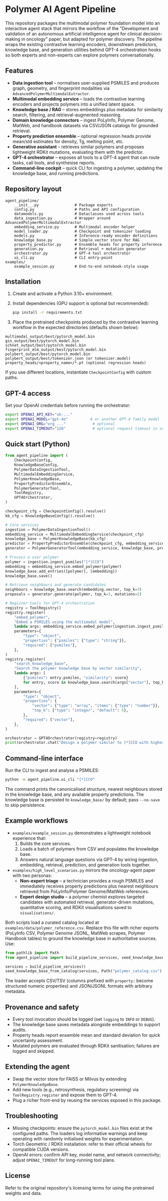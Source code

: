 # Polymer AI Agent Pipeline

This repository packages the multimodal polymer foundation model into an interactive agent stack that mirrors the workflow of the "Development and validation of an autonomous artificial intelligence agent for clinical decision-making in oncology" paper, but adapted for polymer discovery. The pipeline wraps the existing contrastive learning encoders, downstream predictors, knowledge base, and generation utilities behind GPT-4 orchestration hooks so both experts and non-experts can explore polymers conversationally.

## Features

- **Data ingestion tool** – normalises user-supplied PSMILES and produces graph, geometry, and fingerprint modalities via `AdvancedPolymerMultimodalExtractor`.
- **Multimodal embedding service** – loads the contrastive learning encoders and projects polymers into a unified latent space.
- **Knowledge base / RAG** – stores embeddings plus metadata for similarity search, filtering, and retrieval-augmented reasoning.
- **Domain knowledge connectors** – ingest PoLyInfo, Polymer Genome, MatWeb, and handbook datasets via CSV/JSON catalogs for grounded retrieval.
- **Property prediction ensemble** – optional regression heads provide mean/std estimates for density, Tg, melting point, etc.
- **Generative assistant** – retrieves similar polymers and proposes lightweight RDKit mutations, evaluating them with the predictor.
- **GPT-4 orchestrator** – exposes all tools to a GPT-4 agent that can route tasks, call tools, and synthesise reports.
- **Command-line cockpit** – quick CLI for ingesting a polymer, updating the knowledge base, and running predictions.

## Repository layout

```
agent_pipeline/
    __init__.py                # Package exports
    config.py                  # Paths and API configuration
    datamodels.py              # Dataclasses used across tools
    data_ingestion.py          # Wrapper around AdvancedPolymerMultimodalExtractor
    embedding_service.py       # Multimodal encoder helper
    model_loader.py            # Checkpoint and tokenizer loading
    models.py                  # Inference-ready encoder definitions
    knowledge_base.py          # Simple vector store for RAG
    property_predictor.py      # Ensemble heads for property inference
    generation.py              # Retrieval + mutation generator
    orchestrator.py            # GPT-4 tool orchestrator
    ui_cli.py                  # CLI entry-point
examples/
    example_session.py         # End-to-end notebook-style usage
```

## Installation

1. Create and activate a Python 3.10+ environment.
2. Install dependencies (GPU support is optional but recommended):

   ```bash
   pip install -r requirements.txt
   ```

3. Place the pretrained checkpoints produced by the contrastive learning workflow in the expected directories (defaults shown below):

```
multimodal_output/best/pytorch_model.bin
gin_output/best/pytorch_model.bin
schnet_output/best/pytorch_model.bin
fingerprint_mlm_output/best/pytorch_model.bin
polybert_output/best/pytorch_model.bin
polybert_output/best/tokenizer.json (or tokenizer.model)
property_heads/<property_name>/*.pt (optional regression heads)
```

If you use different locations, instantiate `CheckpointConfig` with custom paths.

## GPT-4 access

Set your OpenAI credentials before running the orchestrator:

```bash
export OPENAI_API_KEY="sk-..."
export OPENAI_MODEL="gpt-4o"          # or another GPT-4 family model
export OPENAI_ORG="org_..."            # optional
export OPENAI_TIMEOUT="120"            # optional request timeout in seconds
```

## Quick start (Python)

```python
from agent_pipeline import (
    CheckpointConfig,
    KnowledgeBaseConfig,
    PolymerDataIngestionTool,
    MultimodalEmbeddingService,
    PolymerKnowledgeBase,
    PropertyPredictorEnsemble,
    PolymerGeneratorTool,
    ToolRegistry,
    GPT4Orchestrator,
)

checkpoint_cfg = CheckpointConfig().resolve()
kb_cfg = KnowledgeBaseConfig().resolve()

# Core services
ingestion = PolymerDataIngestionTool()
embedding_service = MultimodalEmbeddingService(checkpoint_cfg)
knowledge_base = PolymerKnowledgeBase(kb_cfg)
predictor = PropertyPredictorEnsemble(checkpoint_cfg, embedding_service=embedding_service)
generator = PolymerGeneratorTool(embedding_service, knowledge_base, predictor)

# Process a user polymer
polymer = ingestion.ingest_psmiles("[*]CCO")
embedding = embedding_service.embed_polymer(polymer)
knowledge_base.add_entries([polymer], [embedding])
knowledge_base.save()

# Retrieve neighbours and generate candidates
neighbours = knowledge_base.search(embedding.vector, top_k=3)
proposals = generator.generate(polymer, top_k=3, mutations=2)

# Register tools for GPT-4 orchestration
registry = ToolRegistry()
registry.register(
    "embed_polymer",
    "Embed a PSMILES using the multimodal model",
    lambda args: embedding_service.embed_polymer(ingestion.ingest_psmiles(args["psmiles"])).vector.tolist(),
    parameters={
        "type": "object",
        "properties": {"psmiles": {"type": "string"}},
        "required": ["psmiles"],
    },
)
registry.register(
    "search_knowledge_base",
    "Search the polymer knowledge base by vector similarity",
    lambda args: [
        {"psmiles": entry.psmiles, "similarity": score}
        for entry, score in knowledge_base.search(args["vector"], top_k=args.get("top_k", 5))
    ],
    parameters={
        "type": "object",
        "properties": {
            "vector": {"type": "array", "items": {"type": "number"}},
            "top_k": {"type": "integer", "default": 5},
        },
        "required": ["vector"],
    },
)

orchestrator = GPT4Orchestrator(registry=registry)
print(orchestrator.chat("Design a polymer similar to [*]CCO with higher thermal stability."))
```

## Command-line interface

Run the CLI to ingest and analyse a PSMILES:

```bash
python -m agent_pipeline.ui_cli "[*]CCO"
```

The command prints the canonicalised structure, nearest neighbours stored in the knowledge base, and any available property predictions. The knowledge base is persisted to `knowledge_base/` by default; pass `--no-save` to skip persistence.

## Example workflows

- `examples/example_session.py` demonstrates a lightweight notebook experience that:
  1. Builds the core services.
  2. Loads a batch of polymers from CSV and populates the knowledge base.
  3. Answers natural language questions via GPT-4 by wiring ingestion, embedding, retrieval, prediction, and generation tools together.
- `examples/high_level_scenarios.py` mirrors the oncology-agent paper with two personas:
  - **Non-expert triage** – a technician provides a rough PSMILES and immediately receives property predictions plus nearest neighbours retrieved from PoLyInfo/Polymer Genome/MatWeb references.
  - **Expert design studio** – a polymer chemist explores targeted candidates with automated retrieval, generator-driven mutations, quantitative scoring, and RDKit visualisations saved to `visualisations/`.

Both scripts load a curated catalog located at `examples/data/polymer_reference.csv`. Replace this file with richer exports (PoLyInfo CSV, Polymer Genome JSONL, MatWeb scrapes, Polymer Handbook tables) to ground the knowledge base in authoritative sources. Use:

```python
from pathlib import Path
from agent_pipeline import build_pipeline_services, seed_knowledge_base_from_catalog

services = build_pipeline_services()
seed_knowledge_base_from_catalog(services, Path("polymer_catalog.csv"), overwrite=True)
```

The loader accepts CSV/TSV (columns prefixed with `property:` become structured numeric properties) and JSON/JSONL formats with arbitrary metadata.

## Provenance and safety

- Every tool invocation should be logged (set `logging` to `INFO` or `DEBUG`).
- The knowledge base saves metadata alongside embeddings to support audits.
- Property heads report ensemble mean and standard deviation for quick uncertainty assessment.
- Mutated polymers are evaluated through RDKit sanitisation; failures are logged and skipped.

## Extending the agent

- Swap the vector store for FAISS or Milvus by extending `PolymerKnowledgeBase`.
- Add new tools (e.g., retrosynthesis, regulatory screening) via `ToolRegistry.register` and expose them to GPT-4.
- Plug a richer front-end by reusing the services exposed in this package.

## Troubleshooting

- Missing checkpoints: ensure the `pytorch_model.bin` files exist at the configured paths. The loaders log informative warnings and keep operating with randomly initialised weights for experimentation.
- Torch Geometric / RDKit installation: refer to their official wheels for compatible CUDA versions.
- OpenAI errors: confirm API key, model name, and network connectivity; adjust `OPENAI_TIMEOUT` for long-running tool plans.

## License

Refer to the original repository's licensing terms for using the pretrained weights and data.
